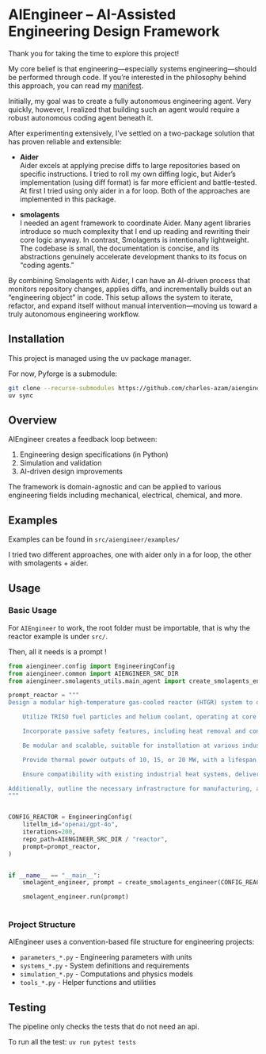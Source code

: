 # AIEngineer – AI-Assisted Engineering Design Framework

Thank you for taking the time to explore this project!

My core belief is that engineering—especially systems engineering—should be performed through code. If you’re interested in the philosophy behind this approach, you can read my [manifest](https://charles-azam.github.io/documentation/manifest/).

Initially, my goal was to create a fully autonomous engineering agent. Very quickly, however, I realized that building such an agent would require a robust autonomous coding agent beneath it.

After experimenting extensively, I’ve settled on a two-package solution that has proven reliable and extensible:

- **Aider**  
  Aider excels at applying precise diffs to large repositories based on specific instructions. I tried to roll my own diffing logic, but Aider’s implementation (using diff format) is far more efficient and battle-tested. At first I tried using only aider in a for loop. Both of the approaches are implemented in this package.

- **smolagents**  
  I needed an agent framework to coordinate Aider. Many agent libraries introduce so much complexity that I end up reading and rewriting their core logic anyway. In contrast, Smolagents is intentionally lightweight. The codebase is small, the documentation is concise, and its abstractions genuinely accelerate development thanks to its focus on “coding agents.”

By combining Smolagents with Aider, I can have an AI-driven process that monitors repository changes, applies diffs, and incrementally builds out an “engineering object” in code. This setup allows the system to iterate, refactor, and expand itself without manual intervention—moving us toward a truly autonomous engineering workflow.

## Installation

This project is managed using the uv package manager.

For now, Pyforge is a submodule:

```bash
git clone --recurse-submodules https://github.com/charles-azam/aiengineer
uv sync
```

## Overview

AIEngineer creates a feedback loop between:
1. Engineering design specifications (in Python)
2. Simulation and validation
3. AI-driven design improvements

The framework is domain-agnostic and can be applied to various engineering fields including mechanical, electrical, chemical, and more.


## Examples

Examples can be found in `src/aiengineer/examples/`

I tried two different approaches, one with aider only in a for loop, the other with smolagents + aider.

## Usage

### Basic Usage

For `AIEngineer` to work, the root folder must be importable, that is why the reactor example is under `src/`.

Then, all it needs is a prompt !

```python
from aiengineer.config import EngineeringConfig
from aiengineer.common import AIENGINEER_SRC_DIR
from aiengineer.smolagents_utils.main_agent import create_smolagents_engineer

prompt_reactor = """
Design a modular high-temperature gas-cooled reactor (HTGR) system to decarbonizing industrial heat production. The system should:

    Utilize TRISO fuel particles and helium coolant, operating at core temperatures up to 600°C.

    Incorporate passive safety features, including heat removal and containment of fission products within fuel particles.

    Be modular and scalable, suitable for installation at various industrial sites.

    Provide thermal power outputs of 10, 15, or 20 MW, with a lifespan of 20 years and minimal refueling requirements.

    Ensure compatibility with existing industrial heat systems, delivering heat via a secondary CO2 loop to mediums such as steam, hot air, or thermal oil.

Additionally, outline the necessary infrastructure for manufacturing, assembly, and deployment, considering site requirements and regulatory compliance.
"""


CONFIG_REACTOR = EngineeringConfig(
    litellm_id="openai/gpt-4o",
    iterations=200,
    repo_path=AIENGINEER_SRC_DIR / "reactor",
    prompt=prompt_reactor,
)


if __name__ == "__main__":
    smolagent_engineer, prompt = create_smolagents_engineer(CONFIG_REACTOR)

    smolagent_engineer.run(prompt)
    
```

### Project Structure

AIEngineer uses a convention-based file structure for engineering projects:

- `parameters_*.py` - Engineering parameters with units
- `systems_*.py` - System definitions and requirements
- `simulation_*.py` - Computations and physics models
- `tools_*.py` - Helper functions and utilities

## Testing

The pipeline only checks the tests that do not need an api.

To run all the test: `uv run pytest tests`


